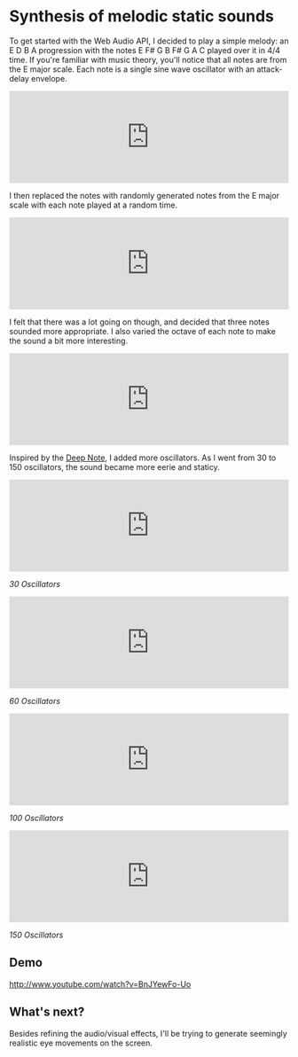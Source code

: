 # Synthesis of melodic static sounds

To get started with the Web Audio API, I decided to play a simple melody: an E D B A progression with the notes E F# G B F# G A C played over it in 4/4 time. If you're familiar with music theory, you'll notice that all notes are from the E major scale. Each note is a single sine wave oscillator with an attack-delay envelope.

<iframe width="100%" height="166" scrolling="no" frameborder="no" src="https://w.soundcloud.com/player/?url=https%3A//api.soundcloud.com/tracks/137971436%3Fsecret_token%3Ds-95aqF&amp;color=ff5500&amp;auto_play=false&amp;hide_related=false&amp;show_artwork=true"></iframe>

I then replaced the notes with randomly generated notes from the E major scale with each note played at a random time.

<iframe width="100%" height="166" scrolling="no" frameborder="no" src="https://w.soundcloud.com/player/?url=https%3A//api.soundcloud.com/tracks/137971447%3Fsecret_token%3Ds-LtV29&amp;color=ff5500&amp;auto_play=false&amp;hide_related=false&amp;show_artwork=true"></iframe>

I felt that there was a lot going on though, and decided that three notes sounded more appropriate. I also varied the octave of each note to make the sound a bit more interesting.

<iframe width="100%" height="166" scrolling="no" frameborder="no" src="https://w.soundcloud.com/player/?url=https%3A//api.soundcloud.com/tracks/137971449%3Fsecret_token%3Ds-RjFu9&amp;color=ff5500&amp;auto_play=false&amp;hide_related=false&amp;show_artwork=true"></iframe>

Inspired by the [Deep Note](http://en.wikipedia.org/wiki/Deep_Note), I added more oscillators. As I went from 30 to 150 oscillators, the sound became more eerie and staticy.

<iframe width="100%" height="166" scrolling="no" frameborder="no" src="https://w.soundcloud.com/player/?url=https%3A//api.soundcloud.com/tracks/137971469%3Fsecret_token%3Ds-oqZGp&amp;color=ff5500&amp;auto_play=false&amp;hide_related=false&amp;show_artwork=true"></iframe>

*30 Oscillators*

<iframe width="100%" height="166" scrolling="no" frameborder="no" src="https://w.soundcloud.com/player/?url=https%3A//api.soundcloud.com/tracks/137971472%3Fsecret_token%3Ds-22nIo&amp;color=ff5500&amp;auto_play=false&amp;hide_related=false&amp;show_artwork=true"></iframe>

*60 Oscillators*

<iframe width="100%" height="166" scrolling="no" frameborder="no" src="https://w.soundcloud.com/player/?url=https%3A//api.soundcloud.com/tracks/137971486%3Fsecret_token%3Ds-Qefp8&amp;color=ff5500&amp;auto_play=false&amp;hide_related=false&amp;show_artwork=true"></iframe>

*100 Oscillators*

<iframe width="100%" height="166" scrolling="no" frameborder="no" src="https://w.soundcloud.com/player/?url=https%3A//api.soundcloud.com/tracks/137971499%3Fsecret_token%3Ds-NQ9Ff&amp;color=ff5500&amp;auto_play=false&amp;hide_related=false&amp;show_artwork=true"></iframe>

*150 Oscillators*

## Demo

http://www.youtube.com/watch?v=BnJYewFo-Uo

## What's next?

Besides refining the audio/visual effects, I'll be trying to generate seemingly realistic eye movements on the screen.